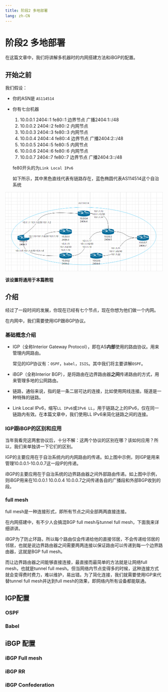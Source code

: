 ```yaml
---
title: 阶段2 多地部署
lang: zh-CN
---
```

# 阶段2 多地部署

在这篇文章中，我们将讲解多机器时的内网搭建方法和iBGP的配置。

## 开始之前

我们假设：

- 你的ASN是 `AS114514`

- 你有七台机器

  1. 10.0.0.1 2404::1 fe80::1 边界节点 广播2404:1::/48
  2. 10.0.0.2 2404::2 fe80::2 内网节点
  3. 10.0.0.3 2404::3 fe80::3 内网节点
  4. 10.0.0.4 2404::4  fe80::4 边界节点 广播2404:2::/48
  5. 10.0.0.5 2404::5 fe80::5 内网节点
  6. 10.0.0.6 2404::6 fe80::6 内网节点
  7. 10.0.0.7 2404::7 fe80::7 边界节点 广播2404:3::/48

  fe80开头的为`Link Local IPv6`

  如下所示，其中黑色直线代表有链路存在，蓝色椭圆代表AS114514这个自治系统

![1](./1.png)

**该设置将通用于本篇教程**

## 介绍

经过了一段时间的发展，你现在已经有七个节点，现在你想为他们做一个内网。

在内网中，我们需要使用IGP跟iBGP协议。

### 基础概念介绍

- IGP（全称Interior Gateway Protocol），即在AS**内部**使用的路由协议。用来管理内网路由。

  常见的IGP协议有：`OSPF`，`babel`，`ISIS`。其中我们将主要讲解`OSPF`。

- iBGP（全称Interior BGP），是将路由在边界路由器**之间**传递路由的方式，用来管理多地的公网路由。
- 链路，通俗来说，指的是一条二层可达的连接，比如使用网线连接。隧道是一种特殊的链路。
- Link Local IPv6，缩写`LL IPv6`或`IPv6 LL`，用于链路之上的IPv6，仅在同一链路内有效。在本篇文章中，我们使用LL IPv6来简化链路之间的连接。

### IGP跟iBGP的区别和应用

当年我看完这两套协议后，十分不解：这两个协议的区别在哪？该如何应用？所以，我们来单独讲一下它们的区别。

IGP的主要应用在于自治系统内的内网路由的传递。如上图中示例，则IGP是用来管理10.0.0.1-10.0.0.7这一段IP的传递。

iBGP的主要应用在于自治系统的边界路由器之间外部路由传递。如上图中示例，则iBGP用来在10.0.0.1 10.0.0.4 10.0.0.7之间传递各自的广播段和外部BGP收到的段。

### full mesh

full mesh是一种连接形式，即所有节点之间全部两两直接连接。

在内网搭建中，有不少人会搞混BGP full mesh与tunnel full mesh，下面我来详细讲讲。

iBGP为了防止环路，所以每个路由仅会传递给他的直接邻居，不会传递给邻居的邻居，也就是说边界路由器之间需要两两连接以保证路由可以传递到每一个边界路由器，这就是BGP full mesh。

而让边界路由器之间能够直接连接，最直接而最简单的方法就是让网络full mesh，也就是tunnel full mesh。但当网络内节点变得多的时候，这种连接方式就会变得费时费力，难以维护，易出错。为了简化连接，我们就需要使用IGP来代替tunnel full mesh并达到full mesh的效果，即网络内所有设备都能联通。

## IGP配置



### OSPF

### Babel

## iBGP 配置



### iBGP Full mesh

### iBGP RR

### iBGP Confederation

